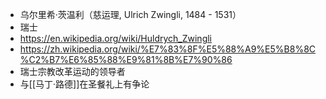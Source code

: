- 乌尔里希·茨温利（慈运理, Ulrich Zwingli, 1484 - 1531）
- 瑞士
- https://en.wikipedia.org/wiki/Huldrych_Zwingli
- https://zh.wikipedia.org/wiki/%E7%83%8F%E5%88%A9%E5%B8%8C%C2%B7%E6%85%88%E9%81%8B%E7%90%86
- 瑞士宗教改革运动的领导者
- 与[[马丁·路德]]在圣餐礼上有争论